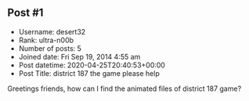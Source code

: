 ## Post #1
- Username: desert32
- Rank: ultra-n00b
- Number of posts: 5
- Joined date: Fri Sep 19, 2014 4:55 am
- Post datetime: 2020-04-25T20:40:53+00:00
- Post Title: district 187 the game please help

Greetings friends, how can I find the animated files of district 187 game?
